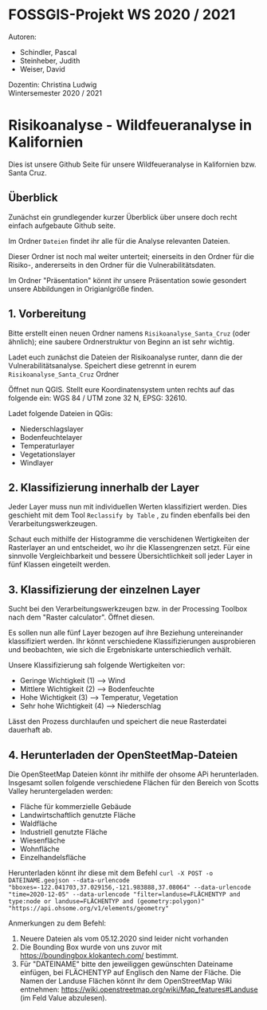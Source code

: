 # FOSSGIS-Projekt WS 2020 / 2021

Autoren: 
- Schindler, Pascal
- Steinheber, Judith
- Weiser, David <br/>

Dozentin: Christina Ludwig <br/>
Wintersemester 2020 / 2021 <br/>


# Risikoanalyse - Wildfeueranalyse in Kalifornien <br/>


Dies ist unsere Github Seite für unsere Wildfeueranalyse in Kalifornien bzw. Santa Cruz.


## Überblick

Zunächst ein grundlegender kurzer Überblick über unsere doch recht einfach aufgebaute Github seite. <br/>

Im Ordner `Dateien` findet ihr alle für die Analyse relevanten Dateien. <br/>

Dieser Ordner ist noch mal weiter unterteit; einerseits in den Ordner für die Risiko-, andererseits in den Ordner für die Vulnerabilitätsdaten.

Im Ordner "Präsentation" könnt ihr unsere Präsentation sowie gesondert unsere Abbildungen in Origianlgröße finden.

## 1. Vorbereitung

Bitte erstellt einen neuen Ordner namens `Risikoanalyse_Santa_Cruz` (oder ähnlich); eine saubere Ordnerstruktur von Beginn an ist sehr wichtig.

Ladet euch zunächst die Dateien der Risikoanalyse runter, dann die der Vulnerabilitätsanalyse. Speichert diese getrennt in eurem `Risikoanalyse_Santa_Cruz` Ordner

Öffnet nun QGIS. Stellt eure Koordinatensystem unten rechts auf das folgende ein: WGS 84 / UTM zone 32 N, EPSG: 32610.

Ladet folgende Dateien in QGis: <br/>
- Niederschlagslayer
- Bodenfeuchtelayer
- Temperaturlayer
- Vegetationslayer
- Windlayer

## 2. Klassifizierung innerhalb der Layer

Jeder Layer muss nun mit individuellen Werten klassifiziert werden. Dies geschieht mit dem Tool `Reclassify by Table` , zu finden ebenfalls bei den Verarbeitungswerkzeugen.

Schaut euch mithilfe der Histogramme die verschidenen Wertigkeiten der Rasterlayer an und entscheidet, wo ihr die Klassengrenzen setzt. Für eine sinnvolle Vergleichbarkeit und bessere Übersichtlichkeit soll jeder Layer in fünf Klassen eingeteilt werden.

## 3. Klassifizierung der einzelnen Layer

Sucht bei den Verarbeitungswerkzeugen bzw. in der Processing Toolbox nach dem "Raster calculator". Öffnet diesen.

Es sollen nun alle fünf Layer bezogen auf ihre Beziehung untereinander klassifiziert werden. Ihr könnt verschiedene Klassifizierungen ausprobieren und beobachten, wie sich die Ergebniskarte unterschiedlich verhält.

Unsere Klassifizierung sah folgende Wertigkeiten vor:

- Geringe Wichtigkeit (1) --> Wind
- Mittlere Wichtigkeit (2) --> Bodenfeuchte
- Hohe Wichtigkeit (3) --> Temperatur, Vegetation
- Sehr hohe Wichtigkeit (4) --> Niederschlag


Lässt den Prozess durchlaufen und speichert die neue Rasterdatei dauerhaft ab.

## 4. Herunterladen der OpenSteetMap-Dateien

Die OpenSteetMap Dateien könnt ihr mithilfe der ohsome APi herunterladen.
Insgesamt sollen folgende verschiedene Flächen für den Bereich von Scotts Valley heruntergeladen werden:

- Fläche für kommerzielle Gebäude
- Landwirtschaftlich genutzte Fläche
- Waldfläche
- Industriell genutzte Fläche
- Wiesenfläche
- Wohnfläche
- Einzelhandelsfläche

Herunterladen könnt ihr diese mit dem Befehl `curl -X POST -o DATEINAME.geojson --data-urlencode "bboxes=-122.041703,37.029156,-121.983888,37.08064" --data-urlencode "time=2020-12-05" --data-urlencode "filter=landuse=FLÄCHENTYP and type:node or landuse=FLÄCHENTYP and (geometry:polygon)" "https://api.ohsome.org/v1/elements/geometry"`

Anmerkungen zu dem Befehl:
1. Neuere Dateien als vom 05.12.2020 sind leider nicht vorhanden
2. Die Bounding Box wurde von uns zuvor mit https://boundingbox.klokantech.com/ bestimmt.
3. Für "DATEINAME" bitte den jeweiliggen gewünschten Dateiname einfügen, bei FLÄCHENTYP auf Englisch den Name der Fläche. Die Namen der Landuse Flächen könnt ihr dem OpenStreetMap Wiki entnehmen: 
https://wiki.openstreetmap.org/wiki/Map_features#Landuse (im Feld Value abzulesen).
